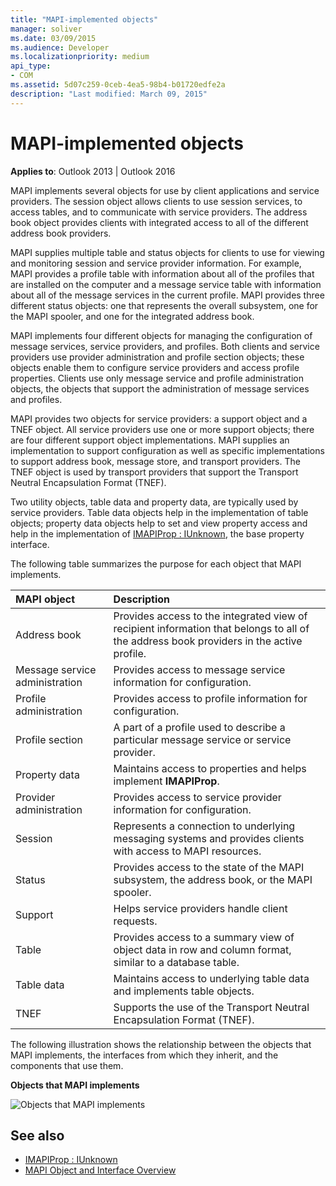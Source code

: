 ```yaml
---
title: "MAPI-implemented objects"
manager: soliver
ms.date: 03/09/2015
ms.audience: Developer
ms.localizationpriority: medium
api_type:
- COM
ms.assetid: 5d07c259-0ceb-4ea5-98b4-b01720edfe2a
description: "Last modified: March 09, 2015"
---
```


# MAPI-implemented objects
  
**Applies to**: Outlook 2013 | Outlook 2016 
  
MAPI implements several objects for use by client applications and service providers. The session object allows clients to use session services, to access tables, and to communicate with service providers. The address book object provides clients with integrated access to all of the different address book providers. 
  
MAPI supplies multiple table and status objects for clients to use for viewing and monitoring session and service provider information. For example, MAPI provides a profile table with information about all of the profiles that are installed on the computer and a message service table with information about all of the message services in the current profile. MAPI provides three different status objects: one that represents the overall subsystem, one for the MAPI spooler, and one for the integrated address book. 
  
MAPI implements four different objects for managing the configuration of message services, service providers, and profiles. Both clients and service providers use provider administration and profile section objects; these objects enable them to configure service providers and access profile properties. Clients use only message service and profile administration objects, the objects that support the administration of message services and profiles. 
  
MAPI provides two objects for service providers: a support object and a TNEF object. All service providers use one or more support objects; there are four different support object implementations. MAPI supplies an implementation to support configuration as well as specific implementations to support address book, message store, and transport providers. The TNEF object is used by transport providers that support the Transport Neutral Encapsulation Format (TNEF).
  
Two utility objects, table data and property data, are typically used by service providers. Table data objects help in the implementation of table objects; property data objects help to set and view property access and help in the implementation of [IMAPIProp : IUnknown](imapipropiunknown.md), the base property interface. 
  
The following table summarizes the purpose for each object that MAPI implements.
  
|**MAPI object**|**Description**|
|:-----|:-----|
|Address book  <br/> |Provides access to the integrated view of recipient information that belongs to all of the address book providers in the active profile.  <br/> |
|Message service administration  <br/> |Provides access to message service information for configuration.  <br/> |
|Profile administration  <br/> |Provides access to profile information for configuration.  <br/> |
|Profile section  <br/> |A part of a profile used to describe a particular message service or service provider.  <br/> |
|Property data  <br/> |Maintains access to properties and helps implement **IMAPIProp**.  <br/> |
|Provider administration  <br/> |Provides access to service provider information for configuration.  <br/> |
|Session  <br/> |Represents a connection to underlying messaging systems and provides clients with access to MAPI resources.  <br/> |
|Status  <br/> |Provides access to the state of the MAPI subsystem, the address book, or the MAPI spooler.  <br/> |
|Support  <br/> |Helps service providers handle client requests.  <br/> |
|Table  <br/> |Provides access to a summary view of object data in row and column format, similar to a database table.  <br/> |
|Table data  <br/> |Maintains access to underlying table data and implements table objects.  <br/> |
|TNEF  <br/> |Supports the use of the Transport Neutral Encapsulation Format (TNEF).  <br/> |
   
The following illustration shows the relationship between the objects that MAPI implements, the interfaces from which they inherit, and the components that use them. 
  
**Objects that MAPI implements**
  
![Objects that MAPI implements](media/amapi_68.gif "Objects that MAPI implements")
  
## See also

- [IMAPIProp : IUnknown](imapipropiunknown.md)
- [MAPI Object and Interface Overview](mapi-object-and-interface-overview.md)

